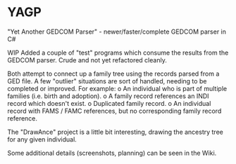 # YAGP
"Yet Another GEDCOM Parser" - newer/faster/complete GEDCOM parser in C#

WIP
Added a couple of "test" programs which consume the results from the GEDCOM parser. Crude and not yet refactored cleanly.

Both attempt to connect up a family tree using the records parsed from a GED file. A few "outlier" situations are sort of handled, needing to be completed or improved. For example:
o An individual who is part of multiple families (i.e. birth and adoption).
o A family record references an INDI record which doesn't exist.
o Duplicated family record.
o An individual record with FAMS / FAMC references, but no corresponding family record reference.

The "DrawAnce" project is a little bit interesting, drawing the ancestry tree for any given individual.

Some additional details (screenshots, planning) can be seen in the Wiki.
